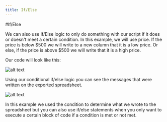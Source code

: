 ```yaml
---
title: If/Else
---
```


#If/Else

We can also use If/Else logic to only do something with our script if it does or doesn't meet a certain condition. In this example, we will use price. If the price is below $500 we will write to a new column that it is a low price. Or else, if the price is above $500 we will write that it is a high price. 

Our code will look like this:

![alt text](https://cloud.githubusercontent.com/assets/10998057/10370938/ab91caa2-6da6-11e5-9c3c-314447c5b411.PNG "IfElse")

Using our conditional if/else logic you can see the messages that were written on the exported spreadsheet.

![alt text](https://cloud.githubusercontent.com/assets/10998057/10370937/ab8cd344-6da6-11e5-8ebc-665a5b8f62a8.PNG "Output")

In this example we used the condition to determine what we wrote to the spreadsheet but you can also use if/else statements when you only want to execute a certain block of code if a condition is met or not met. 

